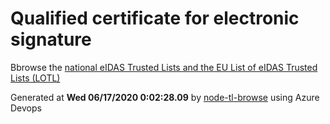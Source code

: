 # Qualified certificate for electronic signature 
 Bbrowse the [national eIDAS Trusted Lists and the EU List of eIDAS Trusted Lists (LOTL)](https://webgate.ec.europa.eu/tl-browser/#/) 
 
 
Generated at **Wed 06/17/2020  0:02:28.09** by [node-tl-browse](https://github.com/ymedlop/node-tl-browser) using Azure Devops 
